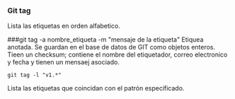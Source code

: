 ### Git tag

Lista las etiquetas en orden alfabetico.


###git tag -a nombre_etiqueta -m "mensaje de la etiqueta"
Etiquea anotada. Se guardan en el base de datos de GIT como objetos enteros. Tieen un checksum; contiene el nombre del etiquetador, correo electronico y fecha y tienen un mensaej asociado.


```
git tag -l "v1.*"
```
Lista las etiquetas que coincidan con el patrón especificado.

